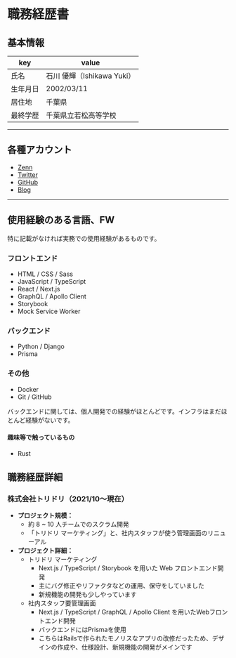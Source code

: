 # 職務経歴書

## 基本情報

| key      | value                      |
| -------- | -------------------------- |
| 氏名     | 石川 優輝（Ishikawa Yuki） |
| 生年月日 | 2002/03/11                 |
| 居住地   | 千葉県                     |
| 最終学歴 | 千葉県立若松高等学校       |

---

## 各種アカウント

- [Zenn](https://zenn.dev/mayo_dev)
- [Twitter](https://twitter.com/mayo__dev)
- [GitHub](https://github.com/mayone-du)
- [Blog](https://mayone-du.github.io/yew-blog/)

---

## 使用経験のある言語、FW

特に記載がなければ実務での使用経験があるものです。

### フロントエンド

- HTML / CSS / Sass
- JavaScript / TypeScript
- React / Next.js
- GraphQL / Apollo Client
- Storybook
- Mock Service Worker

### バックエンド

- Python / Django
- Prisma

### その他

- Docker
- Git / GitHub

バックエンドに関しては、個人開発での経験がほとんどです。インフラはまだほとんど経験がないです。

#### 趣味等で触っているもの

- Rust

## 職務経歴詳細

### 株式会社トリドリ（2021/10〜現在）

- **プロジェクト規模：**
  - 約 8 ~ 10 人チームでのスクラム開発
  - 「トリドリ マーケティング」と、社内スタッフが使う管理画面のリニューアル
- **プロジェクト詳細：**
  - トリドリ マーケティング
    - Next.js / TypeScript / Storybook を用いた Web フロントエンド開発
    - 主にバグ修正やリファクタなどの運用、保守をしていました
    - 新規機能の開発も少しやっています
  - 社内スタッフ要管理画面
    - Next.js / TypeScript / GraphQL / Apollo Client を用いたWebフロントエンド開発
    - バックエンドにはPrismaを使用
    - こちらはRailsで作られたモノリスなアプリの改修だったため、デザインの作成や、仕様設計、新規機能の開発がメインです

